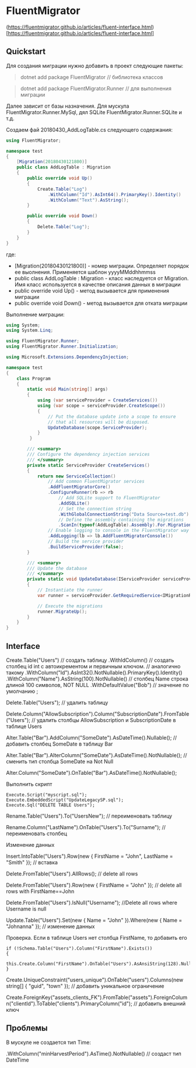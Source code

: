 # FluentMigrator

(https://fluentmigrator.github.io/articles/fluent-interface.html)[https://fluentmigrator.github.io/articles/fluent-interface.html]

## Quickstart

Для создания миграции нужно добавить в проект следующие пакеты:

> dotnet add package FluentMigrator // библиотека классов

> dotnet add package FluentMigrator.Runner // для выполнения миграции

Далее зависит от базы назначения. Для мускула FluentMigrator.Runner.MySql, дял SQLite FluentMigrator.Runner.SQLite и т.д.

Создаем фай  20180430_AddLogTable.cs следующего содержания:

```c#
using FluentMigrator;

namespace test
{
    [Migration(20180430121800)]
    public class AddLogTable : Migration
    {
        public override void Up()
        {
            Create.Table("Log")
                .WithColumn("Id").AsInt64().PrimaryKey().Identity()
                .WithColumn("Text").AsString();
        }

        public override void Down()
        {
            Delete.Table("Log");
        }
    }
}
```

где:
- [Migration(20180430121800)] - номер миграции. Определяет порядок ее выолнения. Применяется шаблон yyyyMMddhhmmss
- public class AddLogTable : Migration - класс наследуется от Migration. Имя класс используется в качестве описания данных в миграции
- public override void Up() - метод вызывается для применения миграции
- public override void Down() - метод вызывается для отката миграции

Выполнение миграции:

```c#
using System;
using System.Linq;

using FluentMigrator.Runner;
using FluentMigrator.Runner.Initialization;

using Microsoft.Extensions.DependencyInjection;

namespace test
{
    class Program
    {
        static void Main(string[] args)
        {
            using (var serviceProvider = CreateServices())
            using (var scope = serviceProvider.CreateScope())
            {
                // Put the database update into a scope to ensure
                // that all resources will be disposed.
                UpdateDatabase(scope.ServiceProvider);
            }
         }

        /// <summary>
        /// Configure the dependency injection services
        /// </summary>
        private static ServiceProvider CreateServices()
        {
            return new ServiceCollection()
                // Add common FluentMigrator services
                .AddFluentMigratorCore()
                .ConfigureRunner(rb => rb
                    // Add SQLite support to FluentMigrator
                    .AddSQLite()
                    // Set the connection string
                    .WithGlobalConnectionString("Data Source=test.db")
                    // Define the assembly containing the migrations
                    .ScanIn(typeof(AddLogTable).Assembly).For.Migrations())
                // Enable logging to console in the FluentMigrator way
                .AddLogging(lb => lb.AddFluentMigratorConsole())
                // Build the service provider
                .BuildServiceProvider(false);
        }

        /// <summary>
        /// Update the database
        /// </summary>
        private static void UpdateDatabase(IServiceProvider serviceProvider)
        {
            // Instantiate the runner
            var runner = serviceProvider.GetRequiredService<IMigrationRunner>();

            // Execute the migrations
            runner.MigrateUp();
        }
    }
}
```

## Interface

Create.Table("Users") // создать таблицу
    .WithIdColumn()   // создать столбец id int с автоикрементом и первичным ключом. 
	// аналогично такому .WithColumn("Id").AsInt32().NotNullable().PrimaryKey().Identity()
    .WithColumn("Name").AsString(100).NotNullable()	// столбец Name строка длиной 100 символов, NOT NULL
	.WithDefaultValue("Bob") // значение по умолчанию
	;
	
Delete.Table("Users"); // удалить таблицу

Delete.Column("AllowSubscription").Column("SubscriptionDate").FromTable("Users"); // удалить столбцы AllowSubscription и SubscriptionDate в таблице Users

Alter.Table("Bar").AddColumn("SomeDate").AsDateTime().Nullable(); // добавить столбец SomeDate в таблицу Bar

Alter.Table("Bar").AlterColumn("SomeDate").AsDateTime().NotNullable(); // сменить тип столбца SomeDate на Not Null

Alter.Column("SomeDate").OnTable("Bar").AsDateTime().NotNullable();

Выполнить скрипт

```
Execute.Script("myscript.sql");
Execute.EmbeddedScript("UpdateLegacySP.sql");
Execute.Sql("DELETE TABLE Users");
```

Rename.Table("Users").To("UsersNew"); // переименовать таблицу

Rename.Column("LastName").OnTable("Users").To("Surname"); // переименовать столбец

Изменение данных

Insert.IntoTable("Users").Row(new { FirstName = "John", LastName = "Smith" }); // вставка

Delete.FromTable("Users").AllRows(); // delete all rows

Delete.FromTable("Users").Row(new { FirstName = "John" }); // delete all rows with FirstName==John

Delete.FromTable("Users").IsNull("Username"); //Delete all rows where Username is null

Update.Table("Users").Set(new { Name = "John" }).Where(new { Name = "Johnanna" }); // изменение данных

Проверка. Если в таблице Users нет столбца FirstName, то добавить его

```
if (!Schema.Table("Users").Column("FirstName").Exists())
{
    this.Create.Column("FirstName").OnTable("Users").AsAnsiString(128).Nullable();
}
```

Create.UniqueConstraint("users_unique").OnTable("users").Columns(new string[] { "guid", "town" }); // добавить уникальное ограничение

Create.ForeignKey("assets_clients_FK").FromTable("assets").ForeignColumn("clientId").ToTable("clients").PrimaryColumn("id"); // добавить внешний ключ

## Проблемы

В мускуле не создается тип Time:

.WithColumn("minHarvestPeriod").AsTime().NotNullable() // создаст тип DateTime